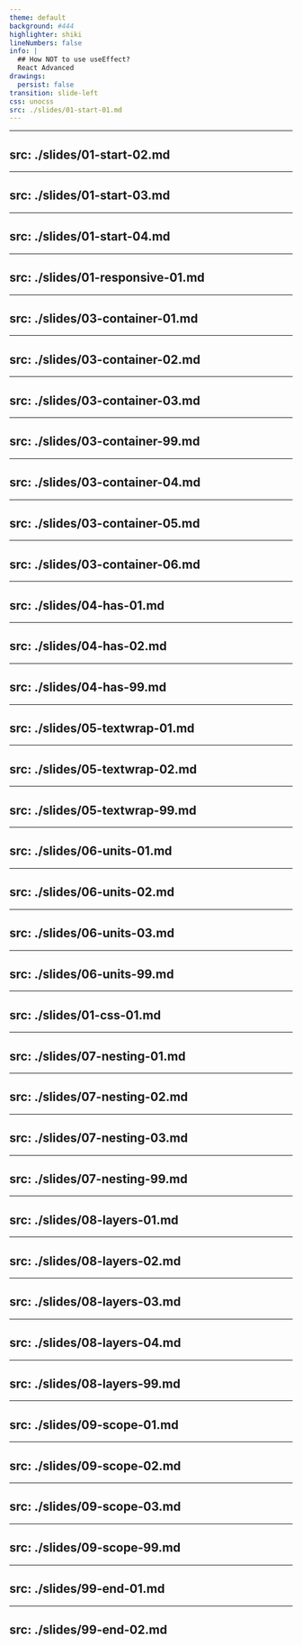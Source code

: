 ```yaml
---
theme: default
background: #444
highlighter: shiki
lineNumbers: false
info: |
  ## How NOT to use useEffect?
  React Advanced
drawings:
  persist: false
transition: slide-left
css: unocss
src: ./slides/01-start-01.md
---
```


---
src: ./slides/01-start-02.md
---

---
src: ./slides/01-start-03.md
---

---
src: ./slides/01-start-04.md
---

---
src: ./slides/01-responsive-01.md
---

---
src: ./slides/03-container-01.md
---

---
src: ./slides/03-container-02.md
---

---
src: ./slides/03-container-03.md
---

---
src: ./slides/03-container-99.md
---

---
src: ./slides/03-container-04.md
---

---
src: ./slides/03-container-05.md
---

---
src: ./slides/03-container-06.md
---

---
src: ./slides/04-has-01.md
---

---
src: ./slides/04-has-02.md
---

---
src: ./slides/04-has-99.md
---

---
src: ./slides/05-textwrap-01.md
---

---
src: ./slides/05-textwrap-02.md
---

---
src: ./slides/05-textwrap-99.md
---

---
src: ./slides/06-units-01.md
---

---
src: ./slides/06-units-02.md
---

---
src: ./slides/06-units-03.md
---

---
src: ./slides/06-units-99.md
---

---
src: ./slides/01-css-01.md
---

---
src: ./slides/07-nesting-01.md
---

---
src: ./slides/07-nesting-02.md
---

---
src: ./slides/07-nesting-03.md
---

---
src: ./slides/07-nesting-99.md
---

---
src: ./slides/08-layers-01.md
---

---
src: ./slides/08-layers-02.md
---

---
src: ./slides/08-layers-03.md
---

---
src: ./slides/08-layers-04.md
---

---
src: ./slides/08-layers-99.md
---

---
src: ./slides/09-scope-01.md
---

---
src: ./slides/09-scope-02.md
---

---
src: ./slides/09-scope-03.md
---

---
src: ./slides/09-scope-99.md
---

---
src: ./slides/99-end-01.md
---

---
src: ./slides/99-end-02.md
---
